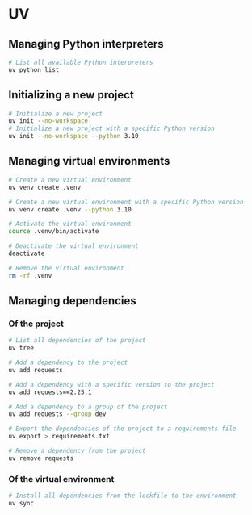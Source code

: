 # UV

## Managing Python interpreters
```sh
# List all available Python interpreters
uv python list
```

## Initializing a new project
```sh
# Initialize a new project
uv init --no-workspace
# Initialize a new project with a specific Python version
uv init --no-workspace --python 3.10
```

## Managing virtual environments
```sh
# Create a new virtual environment
uv venv create .venv

# Create a new virtual environment with a specific Python version
uv venv create .venv --python 3.10

# Activate the virtual environment
source .venv/bin/activate

# Deactivate the virtual environment
deactivate

# Remove the virtual environment
rm -rf .venv
```

## Managing dependencies
### Of the project
```sh
# List all dependencies of the project
uv tree

# Add a dependency to the project
uv add requests

# Add a dependency with a specific version to the project
uv add requests==2.25.1

# Add a dependency to a group of the project
uv add requests --group dev

# Export the dependencies of the project to a requirements file
uv export > requirements.txt

# Remove a dependency from the project
uv remove requests
```

### Of the virtual environment
```sh
# Install all dependencies from the lockfile to the environment
uv sync
```



